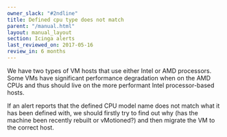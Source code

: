```yaml
---
owner_slack: "#2ndline"
title: Defined cpu type does not match
parent: "/manual.html"
layout: manual_layout
section: Icinga alerts
last_reviewed_on: 2017-05-16
review_in: 6 months
---
```


We have two types of VM hosts that use either Intel or AMD processors.
Some VMs have significant performance degradation when on the AMD CPUs
and thus should live on the more performant Intel processor-based hosts.

If an alert reports that the defined CPU model name does not match what
it has been defined with, we should firstly try to find out why (has the
machine been recently rebuilt or vMotioned?) and then migrate the VM to
the correct host.
